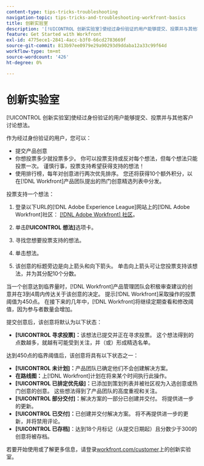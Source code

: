 ```yaml
---
content-type: tips-tricks-troubleshooting
navigation-topic: tips-tricks-and-troubleshooting-workfront-basics
title: 创新实验室
description: '[!UICONTROL 创新实验室]使经过身份验证的用户能够提交、投票并与其他客户讨论想法。'
feature: Get Started with Workfront
exl-id: 4775ece1-2841-4acc-b3f0-66cd2783669f
source-git-commit: 813b97ee0979e29a90293d9ddaba12a33c99f64d
workflow-type: tm+mt
source-wordcount: '426'
ht-degree: 0%

---
```


# 创新实验室

[!UICONTROL 创新实验室]使经过身份验证的用户能够提交、投票并与其他客户讨论想法。

作为经过身份验证的用户，您可以：

* 提交产品创意
* 你想投票多少就投票多少。 你可以投票支持或反对每个想法，但每个想法只能投票一次。 谨慎行事，投票支持希望获得支持的想法！
* 使用排行榜，每年对创意进行两次优先排序。 您还将获得10个额外积分，以在[!DNL Workfront]产品团队提出的热门创意精选列表中分发。

投票支持一个想法：

1. 登录以下URL的[!DNL Adobe Experience League]网站上的[!DNL Adobe Workfront]社区： [[!DNL Adobe Workfront] 社区](https://experienceleaguecommunities.adobe.com/t5/workfront/ct-p/workfront)。

1. 单击&#x200B;**[!UICONTROL 想法]**&#x200B;选项卡。

1. 寻找您想要投票支持的想法。
1. 单击想法。
1. 该创意的标题旁边是向上箭头和向下箭头。 单击向上箭头可让您投票支持该想法，并为其分配10个分数。

当一个创意达到临界量时，[!DNL Workfront]产品管理团队会积极审查建议的创意并在3到4周内传达关于该创意的决定。 提示[!DNL Workfront]采取操作的投票阈值为450点。 在接下来的几年中，[!DNL Workfront]将继续定期查看和修改阈值，因为参与者数量会增加。

提交创意后，该创意将默认为以下状态：

* **[!UICONTROL 寻求投票]：**&#x200B;该想法已提交并正在寻求投票。 这个想法得到的点数越多，就越有可能受到关注，并（或）形成精选名单。

达到450点的临界阈值后，该创意将具有以下状态之一：

* **[!UICONTROL 未计划]：**&#x200B;产品团队已确定他们不会创建解决方案。
* **在路线图：**&#x200B;上[!DNL Workfront]计划在将来某个时间执行此操作。
* **[!UICONTROL 已排定优先级]：**&#x200B;已添加到策划列表并被社区视为入选创意或热门创意的创意。 这些想法得到了产品团队的高度重视和关注。
* **[!UICONTROL 部分交付]：**&#x200B;解决方案的一部分已创建并交付。 将提供进一步的更新。
* **[!UICONTROL 已交付]：**&#x200B;已创建并交付解决方案。 将不再提供进一步的更新，并将禁用评论。
* **[!UICONTROL 已存档]**：达到18个月标记（从提交日期起）且分数少于300的创意将被存档。

若要开始使用或了解更多信息，请登录[workfront.com/customer](https://www.workfront.com/customer)上的创新实验室。
